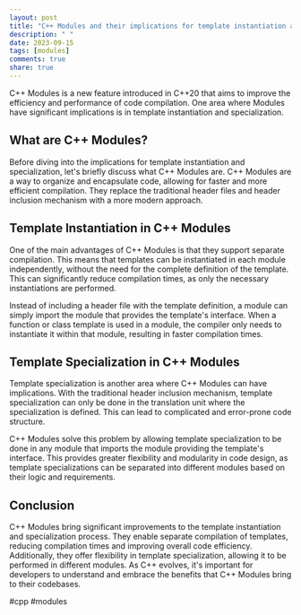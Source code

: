 ```yaml
---
layout: post
title: "C++ Modules and their implications for template instantiation and specialization"
description: " "
date: 2023-09-15
tags: [modules]
comments: true
share: true
---
```


C++ Modules is a new feature introduced in C++20 that aims to improve the efficiency and performance of code compilation. One area where Modules have significant implications is in template instantiation and specialization.

## What are C++ Modules?

Before diving into the implications for template instantiation and specialization, let's briefly discuss what C++ Modules are. C++ Modules are a way to organize and encapsulate code, allowing for faster and more efficient compilation. They replace the traditional header files and header inclusion mechanism with a more modern approach.

## Template Instantiation in C++ Modules

One of the main advantages of C++ Modules is that they support separate compilation. This means that templates can be instantiated in each module independently, without the need for the complete definition of the template. This can significantly reduce compilation times, as only the necessary instantiations are performed.

Instead of including a header file with the template definition, a module can simply import the module that provides the template's interface. When a function or class template is used in a module, the compiler only needs to instantiate it within that module, resulting in faster compilation times.

## Template Specialization in C++ Modules

Template specialization is another area where C++ Modules can have implications. With the traditional header inclusion mechanism, template specialization can only be done in the translation unit where the specialization is defined. This can lead to complicated and error-prone code structure.

C++ Modules solve this problem by allowing template specialization to be done in any module that imports the module providing the template's interface. This provides greater flexibility and modularity in code design, as template specializations can be separated into different modules based on their logic and requirements.

## Conclusion

C++ Modules bring significant improvements to the template instantiation and specialization process. They enable separate compilation of templates, reducing compilation times and improving overall code efficiency. Additionally, they offer flexibility in template specialization, allowing it to be performed in different modules. As C++ evolves, it's important for developers to understand and embrace the benefits that C++ Modules bring to their codebases.

#cpp #modules